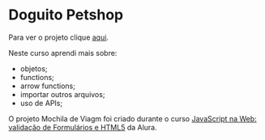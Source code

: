 # Doguito Petshop

Para ver o projeto clique [aqui](https://brunosabbagmachado.github.io/alura-mochila/).

Neste curso aprendi mais sobre:
- objetos;
- functions;
- arrow functions;
- importar outros arquivos;
- uso de APIs;

O projeto Mochila de Viagm foi criado durante o curso [JavaScript na Web: validação de Formulários e HTML5](https://cursos.alura.com.br/course/javascript-web-validacao-formularios-html5) da Alura.